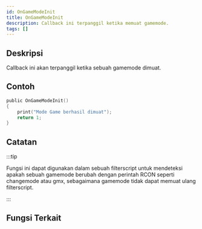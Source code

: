 ```yaml
---
id: OnGameModeInit
title: OnGameModeInit
description: Callback ini terpanggil ketika memuat gamemode.
tags: []
---
```


## Deskripsi

Callback ini akan terpanggil ketika sebuah gamemode dimuat.

## Contoh

```c
public OnGameModeInit()
{
    print("Mode Game berhasil dimuat");
    return 1;
}
```

## Catatan

:::tip

Fungsi ini dapat digunakan dalam sebuah filterscript untuk mendeteksi apakah sebuah gamemode berubah dengan perintah RCON seperti changemode atau gmx, sebagaimana gamemode tidak dapat memuat ulang filterscript.

:::

## Fungsi Terkait

